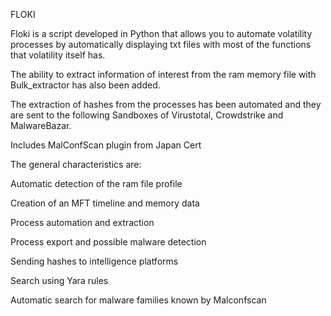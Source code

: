 FLOKI

Floki is a script developed in Python that allows you to automate volatility processes by automatically displaying txt files with most of the functions that volatility itself has.


The ability to extract information of interest from the ram memory file with Bulk_extractor has also been added.


The extraction of hashes from the processes has been automated and they are sent to the following Sandboxes of Virustotal, Crowdstrike and MalwareBazar.


Includes MalConfScan plugin from Japan Cert


The general characteristics are:


Automatic detection of the ram file profile

Creation of an MFT timeline and memory data

Process automation and extraction

Process export and possible malware detection

Sending hashes to intelligence platforms

Search using Yara rules

Automatic search for malware families known by Malconfscan
